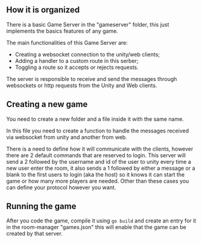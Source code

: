 ## How it is organized

There is a basic Game Server in the "gameserver" folder, this just implements the basics features of any game.

The main functionalities of this Game Server are:

* Creating a websocket connection to the unity/web clients;
* Adding a handler to a custom route in this serber;
* Toggling a route so it accepts or rejects requests.

The server is responsible to receive and send the messages through websockets or http requests from the Unity and Web clients.

## Creating a new game

You need to create a new folder and a file inside it with the same name.

In this file you need to create a function to handle the messages received via websocket from unity and another from web.

There is a need to define how it will communicate with the clients, however there are 2 default commands that are reserved to login. This server will send a 2 followed by the username and id of the user to unity every time a new user enter the room, it also sends a 1 followed by either a message or a blank to the first users to login (aka the host) so it knows it can start the game or how many more players are needed. Other than these cases you can define your protocol however you want.

## Running the game

After you code the game, compile it using `go build` and create an entry for it in the room-manager "games.json" this will enable that the game can be created by that server.
